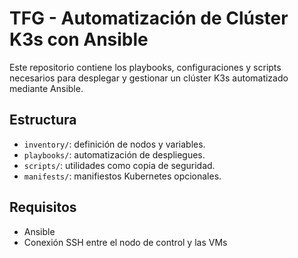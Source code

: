 # TFG - Automatización de Clúster K3s con Ansible

Este repositorio contiene los playbooks, configuraciones y scripts necesarios para desplegar y gestionar un clúster K3s automatizado mediante Ansible.

## Estructura
- `inventory/`: definición de nodos y variables.
- `playbooks/`: automatización de despliegues.
- `scripts/`: utilidades como copia de seguridad.
- `manifests/`: manifiestos Kubernetes opcionales.

## Requisitos
- Ansible
- Conexión SSH entre el nodo de control y las VMs
